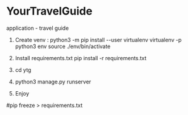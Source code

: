 # YourTravelGuide
 application - travel guide


1. Create venv :
    python3 -m pip install --user virtualenv
    virtualenv -p python3 env
    source ./env/bin/activate

2. Install requirements.txt
    pip install -r requirements.txt

3. cd ytg

4. python3 manage.py runserver

5. Enjoy


#pip freeze > requirements.txt